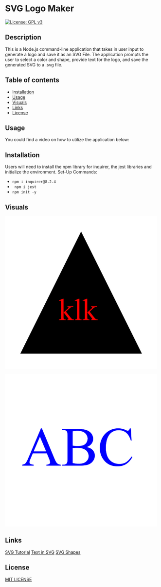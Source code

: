 # SVG Logo Maker

[![License: GPL v3](https://img.shields.io/badge/license-MIT-red)](https://www.gnu.org/licenses/gpl-3.0)

## Description

This is a Node.js command-line application that takes in user input to generate a logo and save it as an SVG File. The application prompts the user to select a color and shape, provide text for the logo, and save the generated SVG to a .svg file.

## Table of contents

- [Installation](#Installation)
- [Usage](#Usage)
- [Visuals](#Visuals)
- [Links](#Link)
- [License](#License)

## Usage

You could find a video on how to utilize the application below:

## Installation

Users will need to install the npm library for inquirer, the jest libraries and initialize the environment.
Set-Up Commands:

- `npm i inquirer@8.2.4`
- ` npm i jest`
- `npm init -y`

## Visuals

![This is an image](./assets/SVG%20logo.png)

![This is an image](./assets/SVGlogo2.png)

## Links

[SVG Tutorial](https://developer.mozilla.org/en-US/docs/Web/SVG/Tutorial)
[Text in SVG](https://developer.mozilla.org/en-US/docs/Web/SVG/Tutorial/Texts)
[SVG Shapes](https://developer.mozilla.org/en-US/docs/Web/SVG/Tutorial/Basic_Shapes)

## License

[MIT LICENSE](https://raw.githubusercontent.com/Ruskin20/SVG-LOGO-MAKER/master/LICENSE)
